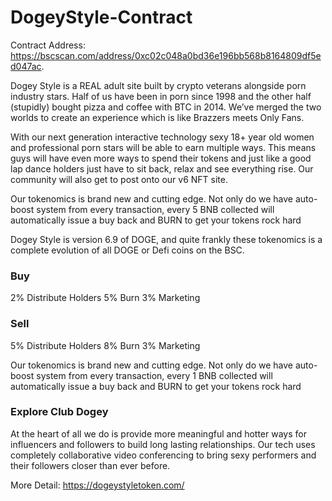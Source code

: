 # DogeyStyle-Contract
Contract Address: https://bscscan.com/address/0xc02c048a0bd36e196bb568b8164809df5ed047ac. 

Dogey Style is a REAL adult site built by crypto veterans alongside porn industry stars. Half of us have been in porn since 1998 and the other half (stupidly) bought pizza and coffee with BTC in 2014. We’ve merged the two worlds to create an experience which is like Brazzers meets Only Fans.

With our next generation interactive technology sexy 18+ year old women and professional porn stars will be able to earn multiple ways. This means guys will have even more ways to spend their tokens and just like a good lap dance holders just have to sit back, relax and see everything rise. Our community will also get to post onto our v6 NFT site.

Our tokenomics is brand new and cutting edge. Not only do we have auto-boost system from every transaction, every 5 BNB collected will automatically issue a buy back and BURN to get your tokens rock hard 



Dogey Style is version 6.9 of DOGE, and quite frankly these tokenomics is a complete evolution of all DOGE or Defi coins on the BSC. 

### Buy
2% Distribute Holders
5% Burn
3% Marketing
### Sell
5% Distribute Holders
8% Burn
3% Marketing

Our tokenomics is brand new and cutting edge. Not only do we have auto-boost system from every transaction, every 1 BNB collected will automatically issue a buy back and BURN to get your tokens rock hard  


### Explore Club Dogey

At the heart of all we do is provide more meaningful and hotter ways for influencers and followers to build long lasting relationships. Our tech uses completely collaborative video conferencing to bring sexy performers and their followers closer than ever before.

More Detail: https://dogeystyletoken.com/
